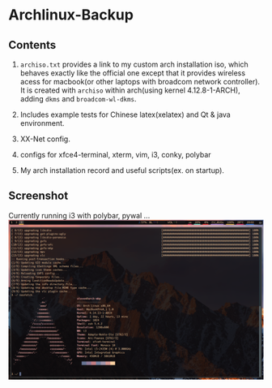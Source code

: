 # Archlinux-Backup  
  
## Contents  
  
1. `archiso.txt` provides a link to my custom arch installation iso, which behaves exactly like the official one except that it provides wireless acess for macbook(or other laptops with broadcom network controller). It is created with `archiso` within arch(using kernel 4.12.8-1-ARCH), adding `dkms` and `broadcom-wl-dkms`.     

2. Includes example tests for Chinese latex(xelatex) and Qt & java environment.  

3. XX-Net config.    

4. configs for xfce4-terminal, xterm, vim, i3, conky, polybar

5. My arch installation record and useful scripts(ex. on startup).  

## Screenshot  

Currently running i3 with polybar, pywal ...  
![i3-desktop](i3-1.png)  
  

